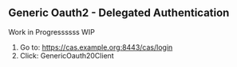 ## Generic Oauth2 - Delegated Authentication

Work in Progressssss WIP

1. Go to: https://cas.example.org:8443/cas/login
2. Click: GenericOauth20Client